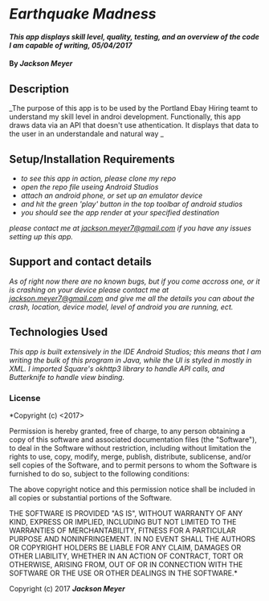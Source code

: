 # _Earthquake Madness_

#### _This app displays skill level, quality, testing, and an overview of the code I am capable of writing, 05/04/2017_

#### By _**Jackson Meyer**_

## Description

_The purpose of this app is to be used by the Portland Ebay Hiring teamt to understand my skill level in androi development. Functionally, this app draws data via an API that doesn't use athentication. It displays that data to the user in an understandale and natural way _

## Setup/Installation Requirements

* _to see this app in action, please clone my repo_
* _open the repo file useing Android Studios_
* _attach an android phone, or set up an emulator device_
* _and hit the green 'play' button in the top toolbar of android studios_
* _you should see the app render at your specified destination_

_please contact me at jackson.meyer7@gmail.com if you have any issues setting up this app._

## Support and contact details

_As of right now there are no known bugs, but if you come accross one, or it is crashing on your device please contact me at jackson.meyer7@gmail.com and give me all the details you can about the crash, location, device model, level of android you are running, ect._

## Technologies Used

_This app is built extensively in the IDE Android Studios; this means that I am writing the bulk of this program in Java, while the UI is styled in mostly in XML.  I imported Square's okhttp3 library to handle API calls, and Butterknife to handle view binding._

### License

*Copyright (c) <2017> <Jackson Meyer>

Permission is hereby granted, free of charge, to any person obtaining a copy
of this software and associated documentation files (the "Software"), to deal
in the Software without restriction, including without limitation the rights
to use, copy, modify, merge, publish, distribute, sublicense, and/or sell
copies of the Software, and to permit persons to whom the Software is
furnished to do so, subject to the following conditions:

The above copyright notice and this permission notice shall be included in all
copies or substantial portions of the Software.

THE SOFTWARE IS PROVIDED "AS IS", WITHOUT WARRANTY OF ANY KIND, EXPRESS OR
IMPLIED, INCLUDING BUT NOT LIMITED TO THE WARRANTIES OF MERCHANTABILITY,
FITNESS FOR A PARTICULAR PURPOSE AND NONINFRINGEMENT. IN NO EVENT SHALL THE
AUTHORS OR COPYRIGHT HOLDERS BE LIABLE FOR ANY CLAIM, DAMAGES OR OTHER
LIABILITY, WHETHER IN AN ACTION OF CONTRACT, TORT OR OTHERWISE, ARISING FROM,
OUT OF OR IN CONNECTION WITH THE SOFTWARE OR THE USE OR OTHER DEALINGS IN THE
SOFTWARE.*

Copyright (c) 2017 **_Jackson Meyer_**

